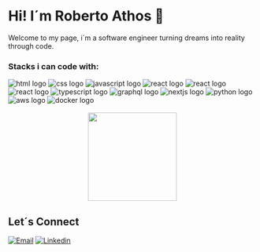 <div>
  
# Hi! I´m Roberto Athos 👋
  
Welcome to my page, i´m a software engineer turning dreams into reality through code.
  
### Stacks i can code with:
  
  <img alt="html logo" src="https://img.shields.io/badge/HTML5-E34F26?style=for-the-badge&logo=html5&logoColor=white" />
  <img alt="css logo" src="https://img.shields.io/badge/CSS3-1572B6?style=for-the-badge&logo=css3&logoColor=white" />
  <img alt="javascript logo" src="https://img.shields.io/badge/JavaScript-F7DF1E?style=for-the-badge&logo=javascript&logoColor=black" />
  <img alt="react logo" src="https://img.shields.io/badge/React-20232A?style=for-the-badge&logo=react&logoColor=61DAFB" />
  <img alt="react logo" src="https://img.shields.io/badge/node.js-6DA55F?style=for-the-badge&logo=node.js&logoColor=white" />
  <img alt="react logo" src="https://img.shields.io/badge/MongoDB-%234ea94b.svg?style=for-the-badge&logo=mongodb&logoColor=white" />
  <img alt='typescript logo' src='https://img.shields.io/badge/typescript-%23007ACC.svg?style=for-the-badge&logo=typescript&logoColor=white'/>
  <img alt='graphql logo' src='https://img.shields.io/badge/-ApolloGraphQL-311C87?style=for-the-badge&logo=apollo-graphql'/>
  <img alt='nextjs logo' src='https://img.shields.io/badge/Next-black?style=for-the-badge&logo=next.js&logoColor=white'/>
  <img alt='python logo' src='https://img.shields.io/badge/python-3670A0?style=for-the-badge&logo=python&logoColor=ffdd54'/>
  <img alt='aws logo' src='https://img.shields.io/badge/AWS-%23FF9900.svg?style=for-the-badge&logo=amazon-aws&logoColor=white' />
  <img alt='docker logo' src='https://img.shields.io/badge/docker-%230db7ed.svg?style=for-the-badge&logo=docker&logoColor=white'/>

 <div/>

<div style="display: inline_block " align="center"> <br>
  
  <div>
  <img height="180em" src="https://github-readme-stats.vercel.app/api/top-langs/?username=RobertoAthos&layout=compact&langs_count=7&theme=dark"/>
</div>
  
  
  
 
 </div>

 


## Let´s Connect
[![Email](https://img.shields.io/badge/WhatsApp-25D366?style=for-the-badge&logo=whatsapp&logoColor=white)](https://wa.me/5573999335493)
[![Linkedin](https://img.shields.io/badge/LinkedIn-0077B5?style=for-the-badge&logo=linkedin&logoColor=white)](https://www.linkedin.com/in/roberto-athos-6a0a1517a/)
